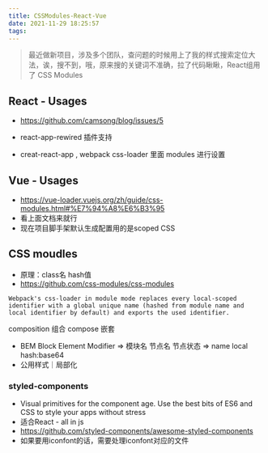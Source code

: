```yaml
---
title: CSSModules-React-Vue
date: 2021-11-29 18:25:57
tags:
---
```

> 最近做新项目，涉及多个团队，查问题的时候用上了我的样式搜索定位大法，诶，搜不到，哦，原来搜的关键词不准确，拉了代码瞅瞅，React组用了 CSS Modules

## React - Usages
- https://github.com/camsong/blog/issues/5

- react-app-rewired 插件支持
- creat-react-app , webpack css-loader 里面 modules 进行设置

## Vue - Usages
- https://vue-loader.vuejs.org/zh/guide/css-modules.html#%E7%94%A8%E6%B3%95
- 看上面文档来就行
- 现在项目脚手架默认生成配置用的是scoped CSS

## CSS moudles
- 原理：class名 hash值
- https://github.com/css-modules/css-modules
```
Webpack's css-loader in module mode replaces every local-scoped identifier with a global unique name (hashed from module name and local identifier by default) and exports the used identifier.
```
composition 组合 compose 嵌套
- BEM
Block  Element  Modifier => 模块名 节点名 节点状态 => name local hash:base64
- 公用样式｜局部化

### styled-components
- Visual primitives for the component age.
Use the best bits of ES6 and CSS to style your apps without stress
- 适合React - all in js
- https://github.com/styled-components/awesome-styled-components
- 如果要用iconfont的话，需要处理iconfont对应的文件